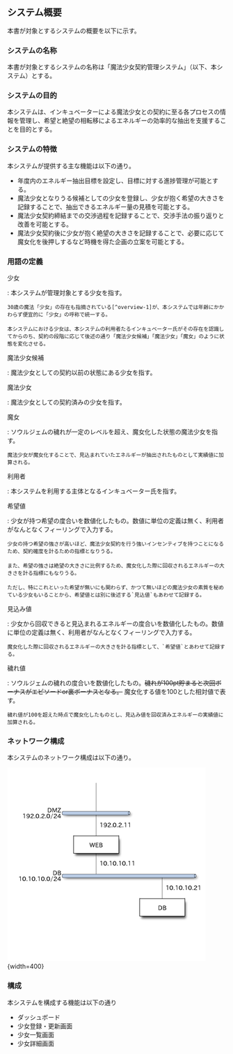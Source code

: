 ## システム概要

本書が対象とするシステムの概要を以下に示す。

### システムの名称

本書が対象とするシステムの名称は「魔法少女契約管理システム」（以下、本システム）とする。

### システムの目的

本システムは、インキュベーターによる魔法少女との契約に至る各プロセスの情報を管理し、希望と絶望の相転移によるエネルギーの効率的な抽出を支援することを目的とする。

### システムの特徴

本システムが提供する主な機能は以下の通り。

- 年度内のエネルギー抽出目標を設定し、目標に対する進捗管理が可能とする。
- 魔法少女となりうる候補としての少女を登録し、少女が抱く希望の大きさを記録することで、抽出できるエネルギー量の見積を可能とする。
- 魔法少女契約締結までの交渉過程を記録することで、交渉手法の振り返りと改善を可能とする。
- 魔法少女契約後に少女が抱く絶望の大きさを記録することで、必要に応じて魔女化を後押しするなど時機を得た企画の立案を可能とする。

### 用語の定義

少女

:   本システムが管理対象とする少女を指す。

    30歳の魔法「少女」の存在も指摘されている[^overview-1]が、本システムでは年齢にかかわらず便宜的に「少女」の呼称で統一する。

    本システムにおける少女は、本システムの利用者たるインキュベーター氏がその存在を認識してからのち、契約の段階に応じて後述の通り「魔法少女候補」「魔法少女」「魔女」のように状態を変化させる。

魔法少女候補

:   魔法少女としての契約以前の状態にある少女を指す。

魔法少女

:   魔法少女としての契約済みの少女を指す。

魔女

:   ソウルジェムの穢れが一定のレベルを超え、魔女化した状態の魔法少女を指す。

    魔法少女が魔女化することで、見込まれていたエネルギーが抽出されたものとして実績値に加算される。

利用者

:   本システムを利用する主体となるインキュベーター氏を指す。

希望値

:   少女が持つ希望の度合いを数値化したもの。数値に単位の定義は無く、利用者がなんとなくフィーリングで入力する。

    少女の持つ希望の強さが高いほど、魔法少女契約を行う強いインセンティブを持つことになるため、契約確度を計るための指標となりうる。

    また、希望の強さは絶望の大きさに比例するため、魔女化した際に回収されるエネルギーの大きさを計る指標にもなりうる。

    ただし、特にこれといった希望が無いにも関わらず、かつて無いほどの魔法少女の素質を秘めている少女もいることから、希望値とは別に後述する`見込値`もあわせて記録する。

見込み値

:   少女から回収できると見込まれるエネルギーの度合いを数値化したもの。数値に単位の定義は無く、利用者がなんとなくフィーリングで入力する。

    魔女化した際に回収されるエネルギーの大きさを計る指標として、`希望値`とあわせて記録する。

穢れ値

:    ソウルジェムの穢れの度合いを数値化したもの。~~穢れが100pt貯まると次回ボーナスがエピソードor裏ボーナスとなる。~~ 魔女化する値を100とした相対値で表す。

    穢れ値が100を超えた時点で魔女化したものとし、見込み値を回収済みエネルギーの実績値に加算される。

### ネットワーク構成

本システムのネットワーク構成は以下の通り。

![ネットワーク構成図](images/network.png){width=400}

### 構成

本システムを構成する機能は以下の通り

- ダッシュボード
- 少女登録・更新画面
- 少女一覧画面
- 少女詳細画面

[^overview-1]: http://amzn.asia/7MwTr0U
